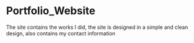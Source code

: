 # Portfolio_Website
The site contains the works I did, the site is designed in a simple and clean design, also contains my contact information